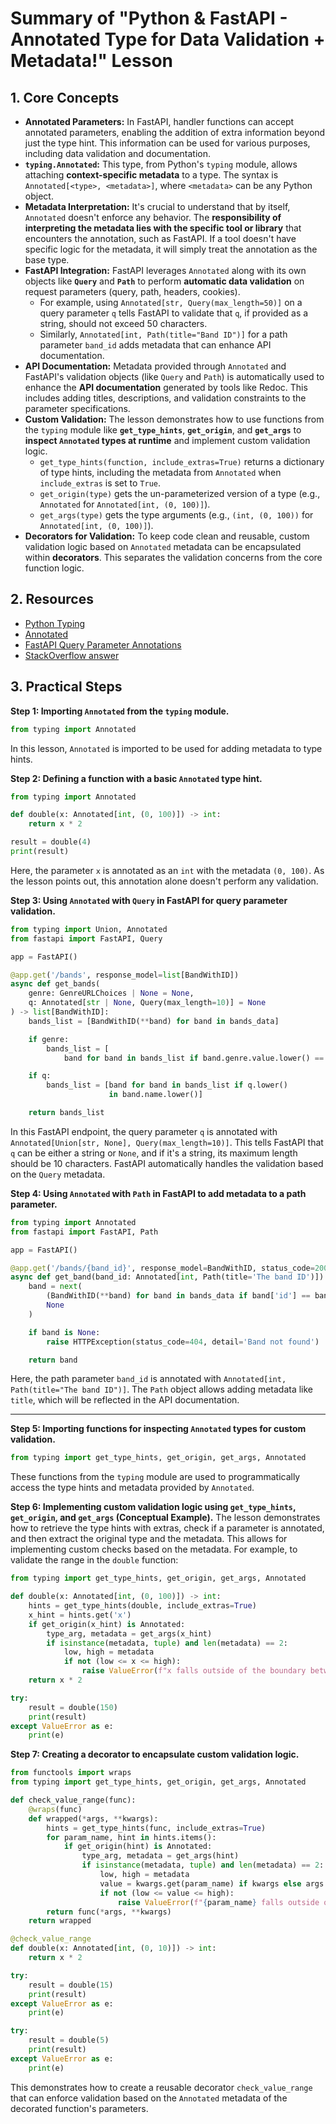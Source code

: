 # Summary of "Python & FastAPI - Annotated Type for Data Validation + Metadata!" Lesson

## 1. Core Concepts

- **Annotated Parameters:** In FastAPI, handler functions can accept annotated parameters, enabling the addition of extra information beyond just the type hint. This information can be used for various purposes, including data validation and documentation.
- **`typing.Annotated`:** This type, from Python's `typing` module, allows attaching **context-specific metadata** to a type. The syntax is `Annotated[<type>, <metadata>]`, where `<metadata>` can be any Python object.
- **Metadata Interpretation:** It's crucial to understand that by itself, `Annotated` doesn't enforce any behavior. The **responsibility of interpreting the metadata lies with the specific tool or library** that encounters the annotation, such as FastAPI. If a tool doesn't have specific logic for the metadata, it will simply treat the annotation as the base type.
- **FastAPI Integration:** FastAPI leverages `Annotated` along with its own objects like **`Query`** and **`Path`** to perform **automatic data validation** on request parameters (query, path, headers, cookies).
  - For example, using `Annotated[str, Query(max_length=50)]` on a query parameter `q` tells FastAPI to validate that `q`, if provided as a string, should not exceed 50 characters.
  - Similarly, `Annotated[int, Path(title="Band ID")]` for a path parameter `band_id` adds metadata that can enhance API documentation.
- **API Documentation:** Metadata provided through `Annotated` and FastAPI's validation objects (like `Query` and `Path`) is automatically used to enhance the **API documentation** generated by tools like Redoc. This includes adding titles, descriptions, and validation constraints to the parameter specifications.
- **Custom Validation:** The lesson demonstrates how to use functions from the `typing` module like **`get_type_hints`**, **`get_origin`**, and **`get_args`** to **inspect `Annotated` types at runtime** and implement custom validation logic.
  - `get_type_hints(function, include_extras=True)` returns a dictionary of type hints, including the metadata from `Annotated` when `include_extras` is set to `True`.
  - `get_origin(type)` gets the un-parameterized version of a type (e.g., `Annotated` for `Annotated[int, (0, 100)]`).
  - `get_args(type)` gets the type arguments (e.g., `(int, (0, 100))` for `Annotated[int, (0, 100)]`).
- **Decorators for Validation:** To keep code clean and reusable, custom validation logic based on `Annotated` metadata can be encapsulated within **decorators**. This separates the validation concerns from the core function logic.

## 2. Resources

- [Python Typing](https://docs.python.org/3/library/typing.html)
- [Annotated](https://docs.python.org/3/library/typing.html#typing.Annotated)
- [FastAPI Query Parameter Annotations](https://fastapi.tiangolo.com/tutorial/query-params-str-validations/)
- [StackOverflow answer](https://stackoverflow.com/questions/68454202/how-to-use-maxlen-of-typing-annotation-of-python-3-9)

## 3. Practical Steps

**Step 1: Importing `Annotated` from the `typing` module.**

```python
from typing import Annotated
```

In this lesson, `Annotated` is imported to be used for adding metadata to type hints.

**Step 2: Defining a function with a basic `Annotated` type hint.**

```python
from typing import Annotated

def double(x: Annotated[int, (0, 100)]) -> int:
    return x * 2

result = double(4)
print(result)
```

Here, the parameter `x` is annotated as an `int` with the metadata `(0, 100)`. As the lesson points out, this annotation alone doesn't perform any validation.

**Step 3: Using `Annotated` with `Query` in FastAPI for query parameter validation.**

```python
from typing import Union, Annotated
from fastapi import FastAPI, Query

app = FastAPI()

@app.get('/bands', response_model=list[BandWithID])
async def get_bands(
    genre: GenreURLChoices | None = None,
    q: Annotated[str | None, Query(max_length=10)] = None
) -> list[BandWithID]:
    bands_list = [BandWithID(**band) for band in bands_data]

    if genre:
        bands_list = [
            band for band in bands_list if band.genre.value.lower() == genre.value]

    if q:
        bands_list = [band for band in bands_list if q.lower()
                      in band.name.lower()]

    return bands_list
```

In this FastAPI endpoint, the query parameter `q` is annotated with `Annotated[Union[str, None], Query(max_length=10)]`. This tells FastAPI that `q` can be either a string or `None`, and if it's a string, its maximum length should be 10 characters. FastAPI automatically handles the validation based on the `Query` metadata.

**Step 4: Using `Annotated` with `Path` in FastAPI to add metadata to a path parameter.**

```python
from typing import Annotated
from fastapi import FastAPI, Path

app = FastAPI()

@app.get('/bands/{band_id}', response_model=BandWithID, status_code=200)
async def get_band(band_id: Annotated[int, Path(title='The band ID')]) -> BandWithID:
    band = next(
        (BandWithID(**band) for band in bands_data if band['id'] == band_id),
        None
    )

    if band is None:
        raise HTTPException(status_code=404, detail='Band not found')

    return band
```

Here, the path parameter `band_id` is annotated with `Annotated[int, Path(title="The band ID")]`. The `Path` object allows adding metadata like `title`, which will be reflected in the API documentation.

---

**Step 5: Importing functions for inspecting `Annotated` types for custom validation.**

```python
from typing import get_type_hints, get_origin, get_args, Annotated
```

These functions from the `typing` module are used to programmatically access the type hints and metadata provided by `Annotated`.

**Step 6: Implementing custom validation logic using `get_type_hints`, `get_origin`, and `get_args` (Conceptual Example).**
The lesson demonstrates how to retrieve the type hints with extras, check if a parameter is annotated, and then extract the original type and the metadata. This allows for implementing custom checks based on the metadata. For example, to validate the range in the `double` function:

```python
from typing import get_type_hints, get_origin, get_args, Annotated

def double(x: Annotated[int, (0, 100)]) -> int:
    hints = get_type_hints(double, include_extras=True)
    x_hint = hints.get('x')
    if get_origin(x_hint) is Annotated:
        type_arg, metadata = get_args(x_hint)
        if isinstance(metadata, tuple) and len(metadata) == 2:
            low, high = metadata
            if not (low <= x <= high):
                raise ValueError(f"x falls outside of the boundary between {low} and {high}")
    return x * 2

try:
    result = double(150)
    print(result)
except ValueError as e:
    print(e)
```

**Step 7: Creating a decorator to encapsulate custom validation logic.**

```python
from functools import wraps
from typing import get_type_hints, get_origin, get_args, Annotated

def check_value_range(func):
    @wraps(func)
    def wrapped(*args, **kwargs):
        hints = get_type_hints(func, include_extras=True)
        for param_name, hint in hints.items():
            if get_origin(hint) is Annotated:
                type_arg, metadata = get_args(hint)
                if isinstance(metadata, tuple) and len(metadata) == 2:
                    low, high = metadata
                    value = kwargs.get(param_name) if kwargs else args # Simplified for one argument
                    if not (low <= value <= high):
                        raise ValueError(f"{param_name} falls outside of the boundary between {low} and {high}")
        return func(*args, **kwargs)
    return wrapped

@check_value_range
def double(x: Annotated[int, (0, 10)]) -> int:
    return x * 2

try:
    result = double(15)
    print(result)
except ValueError as e:
    print(e)

try:
    result = double(5)
    print(result)
except ValueError as e:
    print(e)
```

This demonstrates how to create a reusable decorator `check_value_range` that can enforce validation based on the `Annotated` metadata of the decorated function's parameters.
